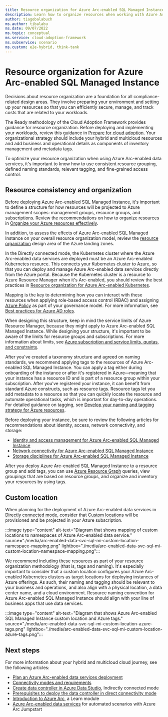 ```yaml
---
title: Resource organization for Azure Arc-enabled SQL Managed Instance
description: Learn how to organize resources when working with Azure Arc-enabled SQL Managed Instance.
author: tiagobalabuch
ms.author: tibalabu
ms.date: 09/07/2022
ms.topic: conceptual
ms.service: cloud-adoption-framework
ms.subservice: scenario
ms.custom: e2e-hybrid, think-tank
---
```


# Resource organization for Azure Arc-enabled SQL Managed Instance

Decisions about resource organization are a foundation for all compliance-related design areas. They involve preparing your environment and setting up your resources so that you can efficiently secure, manage, and track costs that are related to your workloads.

The Ready methodology of the Cloud Adoption Framework provides guidance for resource organization. Before deploying and implementing your workloads, review this guidance in [Prepare for cloud adoption](/azure/cloud-adoption-framework/ready/). Your organizational strategy should include your hybrid and multicloud resources and add business and operational details as components of inventory management and metadata tags.

To optimize your resource organization when using Azure Arc-enabled data services, it's important to know how to use consistent resource grouping, defined naming standards, relevant tagging, and fine-grained access control.

## Resource consistency and organization

Before deploying Azure Arc-enabled SQL Managed Instance, it's important to define a structure for how resources will be projected to Azure management scopes: management groups, resource groups, and subscriptions. Review the recommendations on how to organize resources in [Organize your Azure resources effectively](/azure/cloud-adoption-framework/ready/azure-setup-guide/organize-resources?tabs=AzureManagementGroupsAndHierarchy).

In addition, to assess the effects of Azure Arc-enabled SQL Managed Instance on your overall resource organization model, review the [resource organization](/azure/cloud-adoption-framework/ready/landing-zone/design-area/resource-org) design area of the Azure landing zones.

In the Directly connected mode, the Kubernetes cluster where the Azure Arc-enabled data services are deployed must be an Azure Arc-enabled Kubernetes resource. This connects your Kubernetes cluster to Azure, so that you can deploy and manage Azure Arc-enabled data services directly from the Azure portal. Because the Kubernetes cluster is a resource to Azure Resource Manager when it's Arc-enabled, you should review the best practices in [Resource organization for Azure Arc-enabled Kubernetes](/azure/cloud-adoption-framework/scenarios/hybrid/arc-enabled-kubernetes/eslz-arc-kubernetes-resource-organization).

Mapping is the key to determining how you can interact with these resources when applying role-based access control (RBAC) and assigning [Azure Policy](/azure/governance/policy/overview) as part of your governance model. For more information, see [Best practices for Azure AD roles](/azure/active-directory/roles/best-practices).

When designing this structure, keep in mind the service limits of Azure Resource Manager, because they might apply to Azure Arc-enabled SQL Managed Instance. While designing your structure, it's important to be aware of the limits for resource groups and subscriptions. For more information about limits, see [Azure subscription and service limits, quotas, and constraints](/azure/azure-resource-manager/management/azure-subscription-service-limits).

After you've created a taxonomy structure and agreed on naming standards, we recommend applying tags to the resources of Azure Arc-enabled SQL Managed Instance. You can apply a tag either during onboarding of the instance or after it's registered in Azure—meaning that your instance has a resource ID and is part of a resource group within your subscription. After you've registered your instance, it can benefit from standard Azure constructs, such as resource tags. Resource tags let you add metadata to a resource so that you can quickly locate the resource and automate operational tasks, which is important for day-to-day operations. For detailed guidance on tagging, see [Develop your naming and tagging strategy for Azure resources](/azure/cloud-adoption-framework/ready/azure-best-practices/naming-and-tagging).

Before deploying your instance, be sure to review the following articles for recommendations about identity, access, network connectivity, and storage:
  - [Identity and access management for Azure Arc-enabled SQL Managed Instance](./eslz-arc-data-service-sql-managed-instance-identity-access-management.md)
  - [Network connectivity for Azure Arc-enabled SQL Managed Instance](./eslz-arc-data-service-sql-managed-instance-network-connectivity.md)
  - [Storage disciplines for Azure Arc-enabled SQL Managed Instance](./eslz-arc-data-service-sql-managed-instance-storage-disciplines.md)

After you deploy Azure Arc-enabled SQL Managed Instance to a resource group and add tags, you can use [Azure Resource Graph](/azure/governance/resource-graph/overview) queries, view groupings that are based on resource groups, and organize and inventory your resources by using tags.

## Custom location

When planning for the deployment of Azure Arc-enabled data services in [Directly connected mode](/azure/azure-arc/data/connectivity), consider that [Custom locations](/azure/azure-arc/platform/conceptual-custom-locations) will be provisioned and be projected in your Azure subscription.

:::image type="content" alt-text="Diagram that shows mapping of custom locations to namespaces of Azure Arc-enabled data service." source="./media/arc-enabled-data-svc-sql-mi-custom-location-namespace-mapping.png" lightbox="./media/arc-enabled-data-svc-sql-mi-custom-location-namespace-mapping.png":::

We recommend including these resources as part of your resource organization methodology (that is, tags and naming). It's especially important to consider that a custom location configures your Azure Arc-enabled Kubernetes clusters as target locations for deploying instances of Azure offerings. As such, their naming and tagging should be relevant to your business and operations, and also align with a physical location, a data center name, and a cloud environment. Resource naming convention for Azure Arc-enabled SQL Managed Instance should align with your line of business apps that use data services.

:::image type="content" alt-text="Diagram that shows Azure Arc-enabled SQL Managed Instance custom location and Azure tags." source="./media/arc-enabled-data-svc-sql-mi-custom-location-azure-tags.png" lightbox="./media/arc-enabled-data-svc-sql-mi-custom-location-azure-tags.png":::

## Next steps

For more information about your hybrid and multicloud cloud journey, see the following articles:

- [Plan an Azure Arc-enabled data services deployment](/azure/azure-arc/data/plan-azure-arc-data-services)
- [Connectivity modes and requirements](/azure/azure-arc/data/connectivity)
- [Create data controller in Azure Data Studio](/azure/azure-arc/data/create-data-controller-indirect-azure-data-studio), Indirectly connected mode
- [Prerequisites to deploy the data controller in direct connectivity mode](/azure/azure-arc/data/create-data-controller-direct-prerequisites?tabs=azure-cli)
- [Introduction to Azure Arc](/learn/modules/intro-to-azure-arc/), a Learn module 
- [Azure Arc-enabled data services](https://azurearcjumpstart.io/azure_arc_jumpstart/azure_arc_data/) for automated scenarios with Azure Arc Jumpstart
